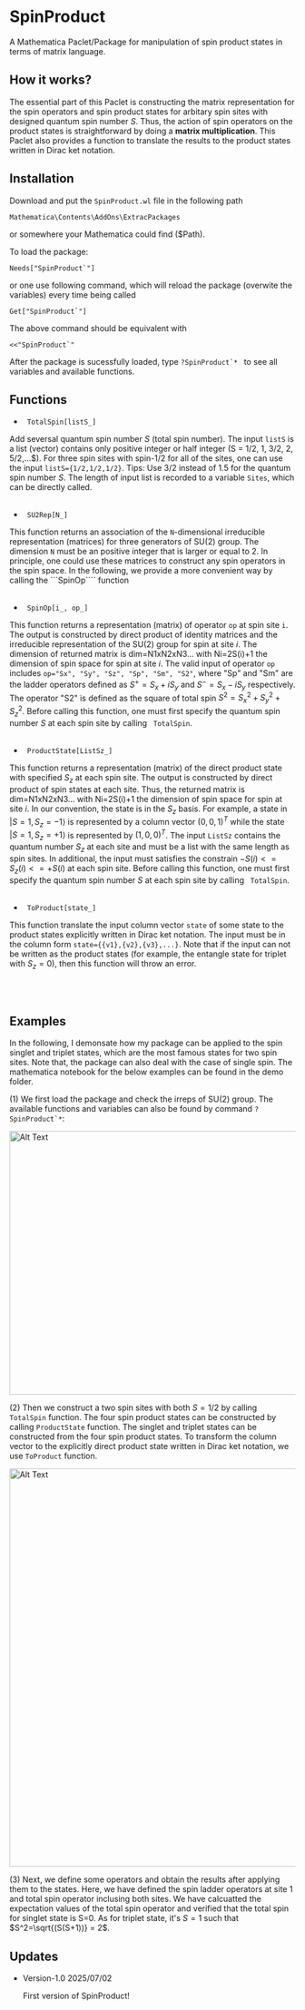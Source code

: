 # SpinProduct
A Mathematica Paclet/Package for manipulation of spin product states in terms of matrix language.


## How it works?

The essential part of this Paclet is constructing the matrix representation for the spin operators and spin product states for arbitary spin sites with designed quantum spin number $S$. Thus, the action of spin operators on the product states is straightforward by doing a **matrix multiplication**. This Paclet also provides a function to translate the results to the product states written in Dirac ket notation. 


## Installation

Download and put the ```SpinProduct.wl``` file in the following path
```
Mathematica\Contents\AddOns\ExtracPackages
```
or somewhere your Mathematica could find ($Path).

To load the package:
```
Needs["SpinProduct`"]
```
or one use following command, which will reload the package (overwite the variables) every time being called

```Get["SpinProduct`"] ```

The above command should be equivalent with
```
<<"SpinProduct`"
```
After the package is sucessfully loaded, type ```?SpinProduct`* ``` to see all variables and available functions.


## Functions

 * ``` TotalSpin[listS_]```

 Add seversal quantum spin number $S$ (total spin number). The input ```listS``` is a list (vector) contains only positive integer or half integer (S = 1/2, 1, 3/2, 2, 5/2,...$). For three spin sites with spin-1/2 for all of the sites, one can use the input ```listS={1/2,1/2,1/2}```. Tips: Use 3/2 instead of 1.5 for the quantum spin number $S$. The length of input list is recorded to a variable ```Sites```, which can be directly called.
 <br/><br/>

 * ``` SU2Rep[N_]```

This function returns an association of the ```N```-dimensional irreducible representation (matrices) for three generators of SU(2) group. The dimension ```N``` must be an positive integer that is larger or equal to 2. In principle, one could use these matrices to construct any spin operators in the spin space. In the following, we provide a more convenient way by calling the ```SpinOp```` function
<br/><br/>

 * ``` SpinOp[i_, op_]```

This function returns a representation (matrix) of operator ```op``` at spin site ```i```. The output is constructed by direct product of identity matrices and the irreducible representation of the SU(2) group for spin at site $i$. The dimension of returned matrix is dim=N1xN2xN3... with Ni=2S(i)+1 the dimension of spin space for spin at site $i$. The valid input of operator ```op``` includes ```op="Sx", "Sy", "Sz", "Sp", "Sm", "S2"```, where "Sp" and "Sm" are the ladder operators defined as $S^+=S_x+iS_y$ and $S^-=S_x-iS_y$ respectively. The operator "S2" is defined as the square of total spin $S^2=S_x^2+S_y^2+S_z^2$. Before calling this function, one must first specify the quantum spin number $S$ at each spin site by calling ``` TotalSpin```.
 <br/><br/>

 * ``` ProductState[ListSz_]```

This function returns a representation (matrix) of the direct product state with specified $S_z$ at each spin site. The output is constructed by direct product of spin states at each site. Thus, the returned matrix is dim=N1xN2xN3... with Ni=2S(i)+1 the dimension of spin space for spin at site $i$. In our convention, the state is in the $S_z$ basis. For example, a state in $|S=1,S_z=-1\rangle$ is represented by a column vector $(0,0,1)^T$ while the state $|S=1,S_z=+1\rangle$ is represented by $(1,0,0)^T$. The input ```ListSz``` contains the quantum number $S_z$ at each site and must be a list with the same length as spin sites. In additional, the input must satisfies the constrain $-S(i)<= S_z(i) <= +S(i)$ at each spin site. Before calling this function, one must first specify the quantum spin number $S$ at each spin site by calling ``` TotalSpin```.
 <br/><br/>

 * ``` ToProduct[state_]```

This function translate the input column vector ```state``` of some state to the product states explicitly written in Dirac ket notation. The input must be in the column form ```state={{v1},{v2},{v3},...}```. Note that if the input can not be written as the product states (for example, the entangle state for triplet with $S_z=0$), then this function will throw an error.

 <br/><br/>

## Examples

In the following, I demonsate how my package can be applied to the spin singlet and triplet states, which are the most famous states for two spin sites. Note that, the package can also deal with the case of single spin. The mathematica notebook for the below examples can be found in the demo folder.


(1) We first load the package and check the irreps of SU(2) group. The available functions and variables can also be found by command ```?SpinProduct`*```:


<img src="./demo/initialization.png" alt="Alt Text" width="732" height="465">


(2) Then we construct a two spin sites with both $S=1/2$ by calling ```TotalSpin``` function. The four spin product states can be constructed by calling ```ProductState``` function. The singlet and triplet states can be constructed from the four spin product states. To transform the column vector to the explicitly direct product state written in Dirac ket notation, we use ```ToProduct``` function.

<img src="./demo/states.png" alt="Alt Text" width="546" height="702">

(3) Next, we define some operators and obtain the results after applying them to the states. Here, we have defined the spin ladder operators at site 1 and total spin operator inclusing both sites. We have calcuatted the expectation values of the total spin operator and verified that the total spin for singlet state is S=0. As for triplet state, it's $S=1$ such that $S^2=\sqrt{(S(S+1))} = 2$.

## Updates

* Version-1.0 2025/07/02
  
  First version of SpinProduct!
